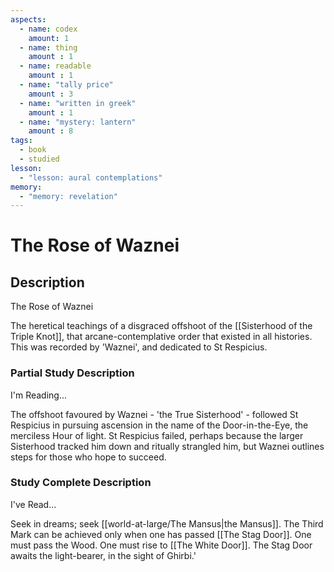 ```yaml
---
aspects: 
  - name: codex
    amount: 1
  - name: thing
    amount : 1
  - name: readable
    amount : 1
  - name: "tally price"
    amount : 3
  - name: "written in greek"
    amount : 1
  - name: "mystery: lantern"
    amount : 8
tags:
  - book
  - studied
lesson:
  - "lesson: aural contemplations"
memory:
  - "memory: revelation"
---
```


# The Rose of Waznei

## Description
The Rose of Waznei

The heretical teachings of a disgraced offshoot of the [[Sisterhood of the Triple Knot]], that arcane-contemplative order that existed in all histories. This was recorded by 'Waznei', and dedicated to St Respicius.
### Partial Study Description
I'm Reading...

The offshoot favoured by Waznei - 'the True Sisterhood' - followed St Respicius in pursuing ascension in the name of the Door-in-the-Eye, the merciless Hour of light. St Respicius failed, perhaps because the larger Sisterhood tracked him down and ritually strangled him, but Waznei outlines steps for those who hope to succeed. 
### Study Complete Description
I've Read...

Seek in dreams; seek [[world-at-large/The Mansus|the Mansus]]. The Third Mark can be achieved only when one has passed [[The Stag Door]]. One must pass the Wood. One must rise to [[The White Door]]. The Stag Door awaits the light-bearer, in the sight of Ghirbi.'